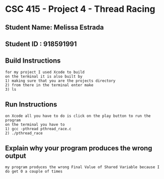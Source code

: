 # CSC 415 - Project 4 - Thread Racing

## Student Name: Melissa Estrada

## Student ID :  918591991

## Build Instructions

	for my project I used Xcode to build 
	on the terminal it is also built by 
	1) making sure that you are the projects directory
	2) from there in the terminal enter make
	3) ls
	
## Run Instructions
	on Xcode all you have to do is click on the play button to run the program
	on the terminal you have to 
	1) gcc -pthread pthread_race.c
	2) ./pthread_race
## Explain why your program produces the wrong output
	my program produces the wrong Final Value of Shared Variable because I do get 0 a couple of times  

	

	 
